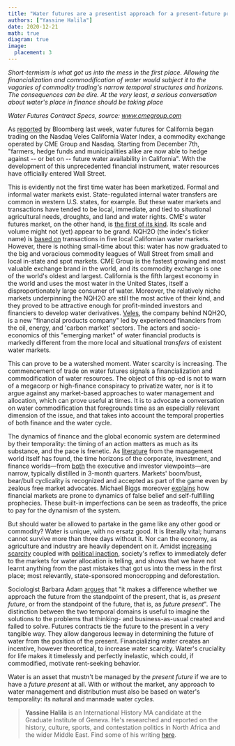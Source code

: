 ```yaml
---
title: "Water futures are a presentist approach for a present-future problem"
authors: ["Yassine Halila"]
date: 2020-12-21
math: true
diagram: true
image:
  placement: 3
---
```


_Short-termism is what got us into the mess in the first place. Allowing the financialization and commodification of water would subject it to the vagaries of commodity trading&#39;s narrow temporal structures and horizons. The consequences can be dire. At the very least, a serious conversation about water&#39;s place in finance should be taking place_

_Water Futures Contract Specs, source: www.cmegroup.com_

As [reported](https://www.bloomberg.com/news/articles/2020-12-06/water-futures-to-start-trading-amid-growing-fears-of-scarcity) by Bloomberg last week, water futures for California began trading on the Nasdaq Veles California Water Index, a commodity exchange operated by CME Group and Nasdaq. Starting from December 7th, &quot;farmers, hedge funds and municipalities alike are now able to hedge against -- or bet on -- future water availability in California&quot;. With the development of this unprecedented financial instrument, water resources have officially entered Wall Street.

This is evidently not the first time water has been marketized. Formal and informal water markets exist. State-regulated internal water transfers are common in western U.S. states, for example. But these water markets and transactions have tended to be local, immediate, and tied to situational agricultural needs, droughts, and land and water rights. CME&#39;s water futures market, on the other hand, is [the first of its kind](https://www.wsj.com/articles/cme-nasdaq-to-launch-water-futures-contract-11600853401). Its scale and volume might not (yet) appear to be grand. NQH2O (the index&#39;s ticker name) is [based on](https://indexes.nasdaqomx.com/docs/methodology_NQH2O.pdf) transactions in five local Californian water markets. However, there is nothing small-time about this: water has now graduated to the big and voracious commodity leagues of Wall Street from small and local in-state and spot markets. CME Group is the fastest growing and most valuable exchange brand in the world, and its commodity exchange is one of the world&#39;s oldest and largest. California is the fifth largest economy in the world and uses the most water in the United States, itself a disproportionately large consumer of water. Moreover, the relatively niche markets underpinning the NQH2O are still the most active of their kind, and they proved to be attractive enough for profit-minded investors and financiers to develop water derivatives. [Veles](https://veleswater.com/who-we-are), the company behind NQH2O, is a new &quot;financial products company&quot; led by experienced financiers from the oil, energy, and &#39;carbon market&#39; sectors. The actors and socio-economics of this &quot;emerging market&quot; of water financial products is markedly different from the more local and situational _transfers_ of existent water markets.

This can prove to be a watershed moment. Water scarcity is increasing. The commencement of trade on water futures signals a financialization and commodification of water resources. The object of this op-ed is not to warn of a megacorp or high-finance conspiracy to privatize water, nor is it to argue against any market-based approaches to water management and allocation, which can prove useful at times. It is to advocate a conversation on water commodification that foregrounds time as an especially relevant dimension of the issue, and that takes into account the temporal properties of both finance and the water cycle.

The dynamics of finance and the global economic system are determined by their temporality: the timing of an action matters as much as its substance, and the pace is frenetic. As [literature](https://journals.sagepub.com/doi/10.1177/0149206316630381) from the management world itself has found, the time horizons of the corporate, investment, and finance worlds—from [both](https://hbr.org/2012/06/short-termism-dont-blame-investors) the executive and investor viewpoints—are narrow, typically distilled in 3-month quarters. Markets&#39; boom/bust, bear/bull cyclicality is recognized and accepted as part of the game even by zealous free market advocates. Michael Biggs moreover [explains](https://www.oxfordhandbooks.com/view/10.1093/oxfordhb/9780199215362.001.0001/oxfordhb-9780199215362-e-13) how financial markets are prone to dynamics of false belief and self-fulfilling prophecies. These built-in imperfections can be seen as tradeoffs, the price to pay for the dynamism of the system.

But should water be allowed to partake in the game like any other good or commodity? Water is unique, with no ersatz good. It is literally vital; humans cannot survive more than three days without it. Nor can the economy, as agriculture and industry are heavily dependent on it. Amidst [increasing scarcity](http://advances.sciencemag.org/content/advances/2/2/e1500323.full.pdf) coupled with [political inaction](https://www.nytimes.com/interactive/2020/climate/trump-environment-rollbacks-list.html), society&#39;s reflex to immediately defer to the markets for water allocation is telling, and shows that we have not learnt anything from the past mistakes that got us into the mess in the first place; most relevantly, state-sponsored monocropping and deforestation.

Sociologist Barbara Adam [argues](http://citeseerx.ist.psu.edu/viewdoc/summary?doi=10.1.1.594.1289) that &quot;it makes a difference whether we approach the future from the standpoint of the present, that is, as _present future_, or from the standpoint of the future, that is, as _future present_&quot;. The distinction between the two temporal domains is useful to imagine the solutions to the problems that thinking- and business-as-usual created and failed to solve. Futures contracts tie the future to the present in a very tangible way. They allow dangerous leeway in determining the future of water from the position of the present. Financializing water creates an incentive, however theoretical, to increase water scarcity. Water&#39;s cruciality for life makes it timelessly and perfectly inelastic, which could, if commodified, motivate rent-seeking behavior.

Water is an asset that mustn&#39;t be managed by the _present future_ if we are to have a _future present_ at all. With or without the market, any approach to water management and distribution must also be based on water&#39;s temporality: its natural and manmade water _cycles_.

> **Yassine Halila** is an International History MA candidate at the Graduate Institute of Geneva. He&#39;s researched and reported on the history, culture, sports, and contestation politics in North Africa and the wider Middle East. Find some of his writing [here](https://thearabweekly.com/yassine-halila).
